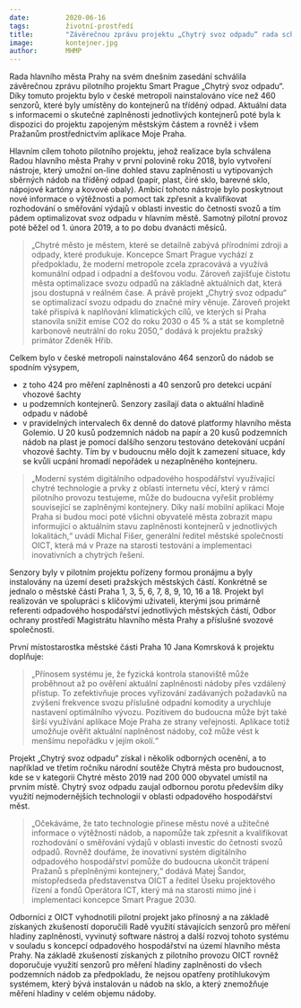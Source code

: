 ```yaml
---
date:         2020-06-16
tags:         životní-prostředí
title:        "Závěrečnou zprávu projektu „Chytrý svoz odpadu“ rada schválila, úspěšný projekt bude pokračovat"
image: 	      kontejner.jpg
author:       MHMP
---
```


Rada hlavního města Prahy na svém dnešním zasedání schválila závěrečnou zprávu pilotního projektu Smart Prague „Chytrý svoz odpadu“. Díky tomuto projektu bylo v české metropoli nainstalováno více než 460 senzorů, které byly umístěny do kontejnerů na tříděný odpad. Aktuální data s informacemi o skutečné zaplněnosti jednotlivých kontejnerů poté byla k dispozici do projektu zapojeným městským částem a rovněž i všem Pražanům prostřednictvím aplikace Moje Praha. 

Hlavním cílem tohoto pilotního projektu, jehož realizace byla schválena Radou hlavního města Prahy v první polovině roku 2018, bylo vytvoření nástroje, který umožní on-line dohled stavu zaplněnosti u vytipovaných sběrných nádob na tříděný odpad (papír, plast, čiré sklo, barevné sklo, nápojové kartóny a kovové obaly). Ambicí tohoto nástroje bylo poskytnout nové informace o výtěžnosti a pomoct tak zpřesnit a kvalifikovat rozhodování o směřování výdajů v oblasti investic do četnosti svozů a tím pádem optimalizovat svoz odpadu v hlavním městě. Samotný pilotní provoz poté běžel od 1. února 2019, a to po dobu dvanácti měsíců.

> „Chytré město je městem, které se detailně zabývá přírodními zdroji a odpady, které produkuje. Koncepce Smart Prague vychází z předpokladu, že moderní metropole zcela zpracovává a využívá komunální odpad i odpadní a dešťovou vodu. Zároveň zajišťuje čistotu města optimalizace svozu odpadů na základně aktuálních dat, která jsou dostupná v reálném čase. A právě projekt „Chytrý svoz odpadu“ se optimalizací svozu odpadu do značné míry věnuje. Zároveň projekt také přispívá k naplňování klimatických cílů, ve kterých si Praha stanovila snížit emise CO2 do roku 2030 o 45 % a stát se kompletně karbonově neutrální do roku 2050,“ dodává k projektu pražský primátor Zdeněk Hřib. 

Celkem bylo v české metropoli nainstalováno 464 senzorů do nádob se spodním výsypem, 
* z toho 424 pro měření zaplněnosti a 40 senzorů pro detekci ucpání vhozové šachty 
* u podzemních kontejnerů. Senzory zasílají data o aktuální hladině odpadu v nádobě 
* v pravidelných intervalech 6x denně do datové platformy hlavního města Golemio. U 20 kusů podzemních nádob na papír a 20 kusů podzemních nádob na plast je pomocí dalšího senzoru testováno detekování ucpání vhozové šachty. Tím by v budoucnu mělo dojít k zamezení situace, kdy se kvůli ucpání hromadí nepořádek u nezaplněného kontejneru.

> „Moderní systém digitálního odpadového hospodářství využívající chytré technologie a prvky z oblasti internetu věcí, který v rámci pilotního provozu testujeme, může do budoucna vyřešit problémy související se zaplněnými kontejnery. Díky naší mobilní aplikaci Moje Praha si budou moci poté všichni obyvatelé města zobrazit mapu informující o aktuálním stavu zaplněnosti kontejnerů v jednotlivých lokalitách,“ uvádí Michal Fišer, generální ředitel městské společnosti OICT, která má v Praze na starosti testování a implementaci inovativních a chytrých řešení.

Senzory byly v pilotním projektu pořízeny formou pronájmu a byly instalovány na území deseti pražských městských částí. Konkrétně se jednalo o městské části Praha 1, 3, 5, 6, 7, 8, 9, 10, 16 a 18. Projekt byl realizován ve spolupráci s klíčovými uživateli, kterými jsou primárně referenti odpadového hospodářství jednotlivých městských částí, Odbor ochrany prostředí Magistrátu hlavního města Prahy a příslušné svozové společnosti.

První místostarostka městské části Praha 10 Jana Komrsková k projektu doplňuje: 

> „Přínosem systému je, že fyzická kontrola stanoviště může proběhnout až po ověření aktuální zaplněnosti nádoby přes vzdálený přístup. To zefektivňuje proces vyřizování zadávaných požadavků na zvýšení frekvence svozu příslušné odpadní komodity a urychluje nastavení optimálního vývozu. Pozitivem do budoucna může být také širší využívání aplikace Moje Praha ze strany veřejnosti. Aplikace totiž umožňuje ověřit aktuální naplněnost nádoby, což může vést k menšímu nepořádku v jejím okolí.“

Projekt „Chytrý svoz odpadu“ získal i několik odborných ocenění, a to například ve třetím ročníku národní soutěže Chytrá města pro budoucnost, kde se v kategorii Chytré město 2019 nad 200 000 obyvatel umístil na prvním místě. Chytrý svoz odpadu zaujal odbornou porotu především díky využití nejmodernějších technologií v oblasti odpadového hospodářství měst.

> „Očekáváme, že tato technologie přinese městu nové a užitečné informace o výtěžnosti nádob, a napomůže tak zpřesnit a kvalifikovat rozhodování o směřování výdajů v oblasti investic do četnosti svozů odpadů. Rovněž doufáme, že inovativní systém digitálního odpadového hospodářství pomůže do budoucna ukončit trápení Pražanů s přeplněnými kontejnery,“ dodává Matej Šandor, místopředseda představenstva OICT a ředitel Úseku projektového řízení a fondů Operátora ICT, který má na starosti mimo jiné i implementaci koncepce Smart Prague 2030.

Odborníci z OICT vyhodnotili pilotní projekt jako přínosný a na základě získaných zkušeností doporučili Radě využití stávajících senzorů pro měření hladiny zaplněnosti, vyvinutý software nástroj a další rozvoj tohoto systému v souladu s koncepcí odpadového hospodářství na území hlavního města Prahy. Na základě zkušeností získaných z pilotního provozu OICT rovněž doporučuje využití senzorů pro měření hladiny zaplněnosti do všech podzemních nádob za předpokladu, že nejsou opatřeny protihlukovým systémem, který bývá instalován u nádob na sklo, a který znemožňuje měření hladiny v celém objemu nádoby.
